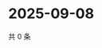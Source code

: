 # 2025-09-08

共 0 条

<!-- BEGIN ZHIHUQUESTIONS -->
<!-- 最后更新时间 Mon Sep 08 2025 12:13:56 GMT+0800 (China Standard Time) -->

<!-- END ZHIHUQUESTIONS -->
